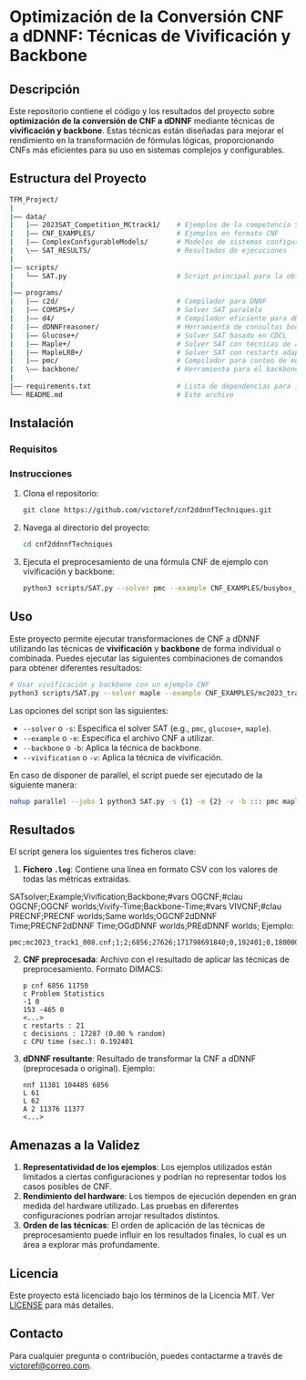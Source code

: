 
# Optimización de la Conversión CNF a dDNNF: Técnicas de Vivificación y Backbone

## Descripción

Este repositorio contiene el código y los resultados del proyecto sobre **optimización de la conversión de CNF a dDNNF** mediante técnicas de **vivificación y backbone**. Estas técnicas están diseñadas para mejorar el rendimiento en la transformación de fórmulas lógicas, proporcionando CNFs más eficientes para su uso en sistemas complejos y configurables.

## Estructura del Proyecto

```bash
TFM_Project/
|
|–– data/
|   |–– 2023SAT_Competition_MCtrack1/    # Ejemplos de la competencia SAT 2023
|   |–– CNF_EXAMPLES/                    # Ejemplos en formato CNF
|   |–– ComplexConfigurableModels/       # Modelos de sistemas configurables
|   \–– SAT_RESULTS/                     # Resultados de ejecuciones
|
|–– scripts/
|   └── SAT.py                           # Script principal para la obtención de resultados
|
|–– programs/
|   |–– c2d/                             # Compilador para DNNF
|   |–– COMSPS+/                         # Solver SAT paralelo
|   |–– d4/                              # Compilador eficiente para dDNNF
|   |–– dDNNFreasoner/                   # Herramienta de consultas booleanas dDNNF
|   |–– Glucose+/                        # Solver SAT basado en CDCL
|   |–– Maple+/                          # Solver SAT con técnicas de aprendizaje
|   |–– MapleLRB+/                       # Solver SAT con restarts adaptativos
|   |–– pmc/                             # Compilador para conteo de modelos
|   \–– backbone/                        # Herramienta para el backbone en SAT
|
|–– requirements.txt                     # Lista de dependencias para instalar
└── README.md                            # Este archivo
```

## Instalación

### Requisitos


### Instrucciones

1. Clona el repositorio:

   ```bash
   git clone https://github.com/victoref/cnf2ddnnfTechniques.git
   ```

2. Navega al directorio del proyecto:

   ```bash
   cd cnf2ddnnfTechniques
   ```

3. Ejecuta el preprocesamiento de una fórmula CNF de ejemplo con vivificación y backbone:

   ```bash
   python3 scripts/SAT.py --solver pmc --example CNF_EXAMPLES/busybox_fernandez22.dimacs --vivification --backbone
   ```

## Uso

Este proyecto permite ejecutar transformaciones de CNF a dDNNF utilizando las técnicas de **vivificación** y **backbone** de forma individual o combinada. Puedes ejecutar las siguientes combinaciones de comandos para obtener diferentes resultados:

```bash
# Usar vivificación y backbone con un ejemplo CNF
python3 scripts/SAT.py --solver maple --example CNF_EXAMPLES/mc2023_track1_008.cnf --vivification --backbone
```

Las opciones del script son las siguientes:

- `--solver` o `-s`: Especifica el solver SAT (e.g., `pmc`, `glucose+`, `maple`).
- `--example` o `-e`: Especifica el archivo CNF a utilizar.
- `--backbone` o `-b`: Aplica la técnica de backbone.
- `--vivification` o `-v`: Aplica la técnica de vivificación.

En caso de disponer de parallel, el script puede ser ejecutado de la siguiente manera:

```bash
nohup parallel --jobs 1 python3 SAT.py -s {1} -e {2} -v -b ::: pmc maple mapleLRB glucose+ comsps ::: mc2023_track1_008.cnf 2.6.32-2var_oh20.dimacs &
```

## Resultados


El script genera los siguientes tres ficheros clave:

1. **Fichero `.log`**: Contiene una línea en formato CSV con los valores de todas las métricas extraídas.

SATsolver;Example;Vivification;Backbone;#vars OGCNF;#clau OGCNF;OGCNF worlds;Vivify-Time;Backbone-Time;#vars VIVCNF;#clau PRECNF;PRECNF worlds;Same worlds;OGCNF2dDNNF Time;PRECNF2dDNNF Time;OGdDNNF worlds;PREdDNNF worlds;
Ejemplo:

   ```
   pmc;mc2023_track1_008.cnf;1;2;6856;27626;171798691840;0,192401;0,180000;6856;11750;171798691840;TRUE;66,792;20,693;171798691840;171798691840;TRUE;
   ```

2. **CNF preprocesada**: Archivo con el resultado de aplicar las técnicas de preprocesamiento. Formato DIMACS:

   ```plaintext
   p cnf 6856 11750
   c Problem Statistics
   -1 0
   153 -465 0
   <...>
   c restarts : 21
   c decisions : 17287 (0.00 % random)
   c CPU time (sec.): 0.192401
   ```

3. **dDNNF resultante**: Resultado de transformar la CNF a dDNNF (preprocesada o original). Ejemplo:

   ```plaintext
   nnf 11381 104485 6856
   L 61
   L 62
   A 2 11376 11377
   <...>
   ```

## Amenazas a la Validez

1. **Representatividad de los ejemplos**: Los ejemplos utilizados están limitados a ciertas configuraciones y podrían no representar todos los casos posibles de CNF.
2. **Rendimiento del hardware**: Los tiempos de ejecución dependen en gran medida del hardware utilizado. Las pruebas en diferentes configuraciones podrían arrojar resultados distintos.
3. **Orden de las técnicas**: El orden de aplicación de las técnicas de preprocesamiento puede influir en los resultados finales, lo cual es un área a explorar más profundamente.

## Licencia

Este proyecto está licenciado bajo los términos de la Licencia MIT. Ver [LICENSE](./LICENSE) para más detalles.

## Contacto

Para cualquier pregunta o contribución, puedes contactarme a través de [victoref@correo.com](mailto:victoref@correo.com).

